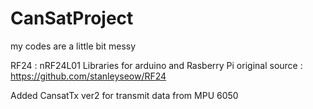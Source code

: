 # CanSatProject
my codes are a little bit messy

RF24 : nRF24L01 Libraries for arduino and Rasberry Pi 
original source : https://github.com/stanleyseow/RF24

Added CansatTx ver2 for transmit data from MPU 6050



